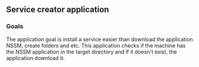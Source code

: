 ## Service creator application
### Goals
The application goal is install a service easier than download the application NSSM, create folders and etc.
This application checks if the machine has the NSSM application in the target directory and if it doesn't exist, the application download it.
 